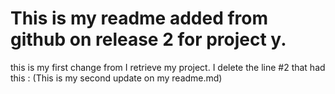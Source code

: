 # This is my readme added from github on release 2 for project y.
 this is my first change from I retrieve my project. I delete the line #2 that had this :  (This is my second update on my readme.md)  
 